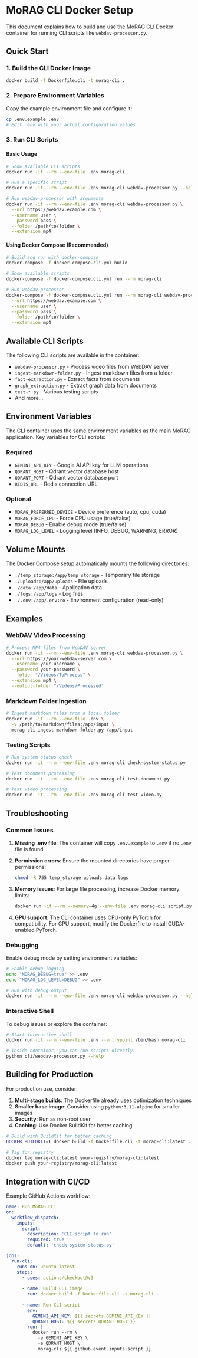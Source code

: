 # MoRAG CLI Docker Setup

This document explains how to build and use the MoRAG CLI Docker container for running CLI scripts like `webdav-processor.py`.

## Quick Start

### 1. Build the CLI Docker Image

```bash
docker build -f Dockerfile.cli -t morag-cli .
```

### 2. Prepare Environment Variables

Copy the example environment file and configure it:

```bash
cp .env.example .env
# Edit .env with your actual configuration values
```

### 3. Run CLI Scripts

#### Basic Usage

```bash
# Show available CLI scripts
docker run -it --rm --env-file .env morag-cli

# Run a specific script
docker run -it --rm --env-file .env morag-cli webdav-processor.py --help

# Run webdav-processor with arguments
docker run -it --rm --env-file .env morag-cli webdav-processor.py \
  --url https://webdav.example.com \
  --username user \
  --password pass \
  --folder /path/to/folder \
  --extension mp4
```

#### Using Docker Compose (Recommended)

```bash
# Build and run with docker-compose
docker-compose -f docker-compose.cli.yml build

# Show available scripts
docker-compose -f docker-compose.cli.yml run --rm morag-cli

# Run webdav-processor
docker-compose -f docker-compose.cli.yml run --rm morag-cli webdav-processor.py \
  --url https://webdav.example.com \
  --username user \
  --password pass \
  --folder /path/to/folder \
  --extension mp4
```

## Available CLI Scripts

The following CLI scripts are available in the container:

- `webdav-processor.py` - Process video files from WebDAV server
- `ingest-markdown-folder.py` - Ingest markdown files from a folder
- `fact-extraction.py` - Extract facts from documents
- `graph_extraction.py` - Extract graph data from documents
- `test-*.py` - Various testing scripts
- And more...

## Environment Variables

The CLI container uses the same environment variables as the main MoRAG application. Key variables for CLI scripts:

### Required
- `GEMINI_API_KEY` - Google AI API key for LLM operations
- `QDRANT_HOST` - Qdrant vector database host
- `QDRANT_PORT` - Qdrant vector database port
- `REDIS_URL` - Redis connection URL

### Optional
- `MORAG_PREFERRED_DEVICE` - Device preference (auto, cpu, cuda)
- `MORAG_FORCE_CPU` - Force CPU usage (true/false)
- `MORAG_DEBUG` - Enable debug mode (true/false)
- `MORAG_LOG_LEVEL` - Logging level (INFO, DEBUG, WARNING, ERROR)

## Volume Mounts

The Docker Compose setup automatically mounts the following directories:

- `./temp_storage:/app/temp_storage` - Temporary file storage
- `./uploads:/app/uploads` - File uploads
- `./data:/app/data` - Application data
- `./logs:/app/logs` - Log files
- `./.env:/app/.env:ro` - Environment configuration (read-only)

## Examples

### WebDAV Video Processing

```bash
# Process MP4 files from WebDAV server
docker run -it --rm --env-file .env morag-cli webdav-processor.py \
  --url https://your-webdav-server.com \
  --username your-username \
  --password your-password \
  --folder "/Videos/ToProcess" \
  --extension mp4 \
  --output-folder "/Videos/Processed"
```

### Markdown Folder Ingestion

```bash
# Ingest markdown files from a local folder
docker run -it --rm --env-file .env \
  -v /path/to/markdown/files:/app/input \
  morag-cli ingest-markdown-folder.py /app/input
```

### Testing Scripts

```bash
# Run system status check
docker run -it --rm --env-file .env morag-cli check-system-status.py

# Test document processing
docker run -it --rm --env-file .env morag-cli test-document.py

# Test video processing
docker run -it --rm --env-file .env morag-cli test-video.py
```

## Troubleshooting

### Common Issues

1. **Missing .env file**: The container will copy `.env.example` to `.env` if no `.env` file is found.

2. **Permission errors**: Ensure the mounted directories have proper permissions:
   ```bash
   chmod -R 755 temp_storage uploads data logs
   ```

3. **Memory issues**: For large file processing, increase Docker memory limits:
   ```bash
   docker run -it --rm --memory=4g --env-file .env morag-cli script.py
   ```

4. **GPU support**: The CLI container uses CPU-only PyTorch for compatibility. For GPU support, modify the Dockerfile to install CUDA-enabled PyTorch.

### Debugging

Enable debug mode by setting environment variables:

```bash
# Enable debug logging
echo "MORAG_DEBUG=true" >> .env
echo "MORAG_LOG_LEVEL=DEBUG" >> .env

# Run with debug output
docker run -it --rm --env-file .env morag-cli webdav-processor.py --help
```

### Interactive Shell

To debug issues or explore the container:

```bash
# Start interactive shell
docker run -it --rm --env-file .env --entrypoint /bin/bash morag-cli

# Inside container, you can run scripts directly:
python cli/webdav-processor.py --help
```

## Building for Production

For production use, consider:

1. **Multi-stage builds**: The Dockerfile already uses optimization techniques
2. **Smaller base image**: Consider using `python:3.11-alpine` for smaller images
3. **Security**: Run as non-root user
4. **Caching**: Use Docker BuildKit for better caching

```bash
# Build with BuildKit for better caching
DOCKER_BUILDKIT=1 docker build -f Dockerfile.cli -t morag-cli:latest .

# Tag for registry
docker tag morag-cli:latest your-registry/morag-cli:latest
docker push your-registry/morag-cli:latest
```

## Integration with CI/CD

Example GitHub Actions workflow:

```yaml
name: Run MoRAG CLI
on:
  workflow_dispatch:
    inputs:
      script:
        description: 'CLI script to run'
        required: true
        default: 'check-system-status.py'

jobs:
  run-cli:
    runs-on: ubuntu-latest
    steps:
      - uses: actions/checkout@v3
      
      - name: Build CLI image
        run: docker build -f Dockerfile.cli -t morag-cli .
      
      - name: Run CLI script
        env:
          GEMINI_API_KEY: ${{ secrets.GEMINI_API_KEY }}
          QDRANT_HOST: ${{ secrets.QDRANT_HOST }}
        run: |
          docker run --rm \
            -e GEMINI_API_KEY \
            -e QDRANT_HOST \
            morag-cli ${{ github.event.inputs.script }}
```
